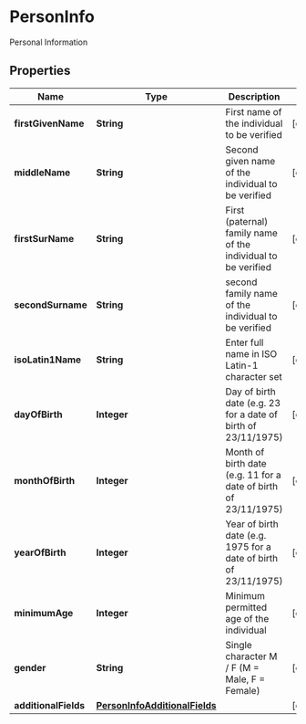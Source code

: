 

# PersonInfo

Personal Information

## Properties

| Name | Type | Description | Notes |
|------------ | ------------- | ------------- | -------------|
|**firstGivenName** | **String** | First name of the individual to be verified |  [optional] |
|**middleName** | **String** | Second given name of the individual to be verified |  [optional] |
|**firstSurName** | **String** | First (paternal) family name of the individual to be verified |  [optional] |
|**secondSurname** | **String** | second family name of the individual to be verified |  [optional] |
|**isoLatin1Name** | **String** | Enter full name in ISO Latin-1 character set |  [optional] |
|**dayOfBirth** | **Integer** | Day of birth date (e.g. 23 for a date of birth of 23/11/1975) |  [optional] |
|**monthOfBirth** | **Integer** | Month of birth date (e.g. 11 for a date of birth of 23/11/1975) |  [optional] |
|**yearOfBirth** | **Integer** | Year of birth date (e.g. 1975 for a date of birth of 23/11/1975) |  [optional] |
|**minimumAge** | **Integer** | Minimum permitted age of the individual |  [optional] |
|**gender** | **String** | Single character M / F (M &#x3D; Male, F &#x3D; Female) |  [optional] |
|**additionalFields** | [**PersonInfoAdditionalFields**](PersonInfoAdditionalFields.md) |  |  [optional] |



